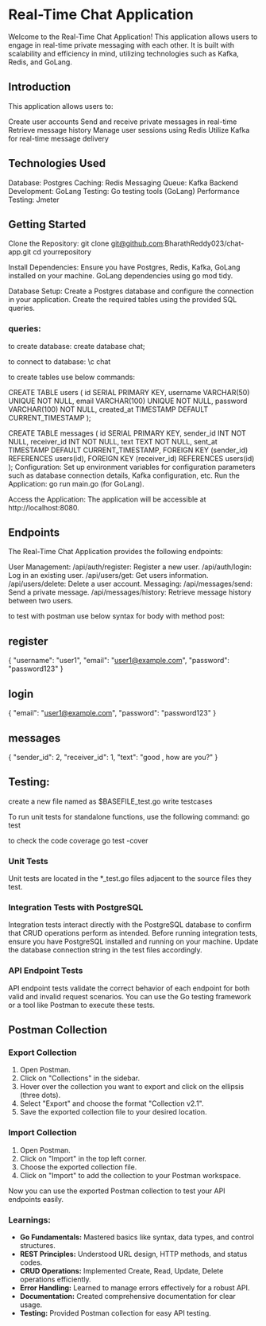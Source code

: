 
# Real-Time Chat Application

 Welcome to the Real-Time Chat Application! This application allows users to engage in real-time private messaging with each other. It is built with scalability and efficiency in mind, utilizing technologies such as Kafka, Redis, and GoLang.


## Introduction

This application allows users to:

Create user accounts
Send and receive private messages in real-time
Retrieve message history
Manage user sessions using Redis
Utilize Kafka for real-time message delivery

## Technologies Used
Database: Postgres
Caching: Redis
Messaging Queue: Kafka
Backend Development: GoLang
Testing:  Go testing tools (GoLang)
Performance Testing: Jmeter

## Getting Started

Clone the Repository:
git clone git@github.com:BharathReddy023/chat-app.git
cd yourrepository

Install Dependencies:
Ensure you have Postgres, Redis, Kafka, GoLang installed on your machine.
GoLang dependencies using go mod tidy.

Database Setup:
Create a Postgres database and configure the connection in your application.
Create the required tables using the provided SQL queries.

### queries:

to create database:
create database chat;

to connect to database:
\c chat

to create tables use below commands:

CREATE TABLE users (
    id SERIAL PRIMARY KEY,
    username VARCHAR(50) UNIQUE NOT NULL,
    email VARCHAR(100) UNIQUE NOT NULL,
    password VARCHAR(100) NOT NULL,
    created_at TIMESTAMP DEFAULT CURRENT_TIMESTAMP
);

CREATE TABLE messages (
    id SERIAL PRIMARY KEY,
    sender_id INT NOT NULL,
    receiver_id INT NOT NULL,
    text TEXT NOT NULL,
    sent_at TIMESTAMP DEFAULT CURRENT_TIMESTAMP,
    FOREIGN KEY (sender_id) REFERENCES users(id),
    FOREIGN KEY (receiver_id) REFERENCES users(id)
);
Configuration:
Set up environment variables for configuration parameters such as database connection details, Kafka configuration, etc.
Run the Application:
go run main.go (for GoLang).

Access the Application:
The application will be accessible at http://localhost:8080.

## Endpoints
The Real-Time Chat Application provides the following endpoints:

User Management:
/api/auth/register: Register a new user.
/api/auth/login: Log in an existing user.
/api/users/get: Get users information.
/api/users/delete: Delete a user account.
Messaging:
/api/messages/send: Send a private message.
/api/messages/history: Retrieve message history between two users.

to test with postman use below syntax for body with method post:

## register
{
    "username": "user1",
    "email": "user1@example.com",
    "password": "password123"
}


## login
{
    "email": "user1@example.com",
    "password": "password123"
}

## messages
{
    "sender_id": 2,
    "receiver_id": 1,
    "text": "good , how are you?"
}

## Testing:
create a new file named as $BASEFILE_test.go
 write testcases

  To run unit tests for standalone functions, use the following command:
 go test

  to check the code coverage
 go test -cover

 ### Unit Tests
Unit tests are located in the *_test.go files adjacent to the source files they test.
### Integration Tests with PostgreSQL
Integration tests interact directly with the PostgreSQL database to confirm that CRUD operations perform as intended. Before running integration tests, ensure you have PostgreSQL installed and running on your machine. Update the database connection string in the test files accordingly.
 ### API Endpoint Tests
API endpoint tests validate the correct behavior of each endpoint for both valid and invalid request scenarios. You can use the Go testing framework or a tool like Postman to execute these tests.

## Postman Collection

### Export Collection
1. Open Postman.
2. Click on "Collections" in the sidebar.
3. Hover over the collection you want to export and click on the ellipsis (three dots).
4. Select "Export" and choose the format "Collection v2.1".
5. Save the exported collection file to your desired location.

### Import Collection
1. Open Postman.
2. Click on "Import" in the top left corner.
3. Choose the exported collection file.
4. Click on "Import" to add the collection to your Postman workspace.

Now you can use the exported Postman collection to test your API endpoints easily.


### Learnings:
- **Go Fundamentals:** Mastered basics like syntax, data types, and control structures.
- **REST Principles:** Understood URL design, HTTP methods, and status codes.
- **CRUD Operations:** Implemented Create, Read, Update, Delete operations efficiently.
- **Error Handling:** Learned to manage errors effectively for a robust API.
- **Documentation:** Created comprehensive documentation for clear usage.
- **Testing:** Provided Postman collection for easy API testing.